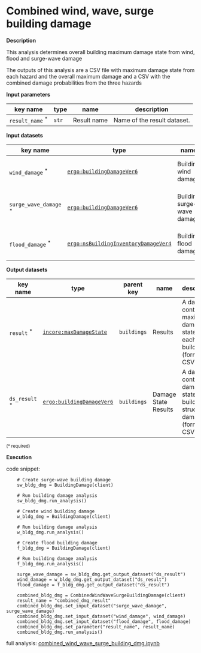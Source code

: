 # Combined wind, wave, surge building damage

**Description**

This analysis determines overall building maximum damage state from wind, flood and surge-wave damage 

The outputs of this analysis are a CSV file with maximum damage state from each hazard and the overall maximum damage and a CSV with the combined damage probabilities from the three hazards

**Input parameters**

key name | type | name | description
--- | --- | --- | ---
`result_name` <sup>*</sup> | `str` | Result name | Name of the result dataset.

**Input datasets**

key name | type | name | description
--- | --- | --- | ---
`wind_damage` <sup>*</sup> | [`ergo:buildingDamageVer6`](https://incore.ncsa.illinois.edu/semantics/api/types/ergo:buildingDamageVer6) | Building wind damage |  A building wind damage dataset.
`surge_wave_damage` <sup>*</sup> | [`ergo:buildingDamageVer6`](https://incore.ncsa.illinois.edu/semantics/api/types/ergo:buildingDamageVer6) | Building surge-wave damage |  A building surge-wave damage dataset.
`flood_damage` <sup>*</sup> | [`ergo:nsBuildingInventoryDamageVer4`](https://incore.ncsa.illinois.edu/semantics/api/types/ergo:nsBuildingInventoryDamageVer4) | Building flood damage |  A building flood damage dataset.

**Output datasets**

key name | type | parent key | name| description
--- | --- | --- |---| ---
`result` <sup>*</sup> | [`incore:maxDamageState`](https://incore.ncsa.illinois.edu/semantics/api/types/incore:maxDamageState) | `buildings` | Results| A dataset containing maximum damage state for each building<br>(format: CSV).
`ds_result` <sup>*</sup> | [`ergo:buildingDamageVer6`](https://incore.ncsa.illinois.edu/semantics/api/types/ergo:buildingDamageVer6) | `buildings` | Damage State Results | A dataset containing damage states for building structural damage<br>(format: CSV).
<small>(* required)</small>

**Execution**

code snippet:

```
    # Create surge-wave building damage
    sw_bldg_dmg = BuildingDamage(client)

    # Run building damage analysis
    sw_bldg_dmg.run_analysis()    

    # Create wind building damage
    w_bldg_dmg = BuildingDamage(client)

    # Run building damage analysis
    w_bldg_dmg.run_analysis()    

    # Create flood building damage
    f_bldg_dmg = BuildingDamage(client)

    # Run building damage analysis
    f_bldg_dmg.run_analysis()    

    surge_wave_damage = sw_bldg_dmg.get_output_dataset("ds_result")
    wind_damage = w_bldg_dmg.get_output_dataset("ds_result")
    flood_damage = f_bldg_dmg.get_output_dataset("ds_result")

    combined_bldg_dmg = CombinedWindWaveSurgeBuildingDamage(client)
    result_name = "combined_dmg_result"
    combined_bldg_dmg.set_input_dataset("surge_wave_damage", surge_wave_damage)
    combined_bldg_dmg.set_input_dataset("wind_damage", wind_damage)
    combined_bldg_dmg.set_input_dataset("flood_damage", flood_damage)
    combined_bldg_dmg.set_parameter("result_name", result_name)
    combined_bldg_dmg.run_analysis()
```

full analysis: [combined_wind_wave_surge_building_dmg.ipynb](https://github.com/IN-CORE/incore-docs/blob/main/notebooks/combined_wind_wave_surge_building_dmg.ipynb)
